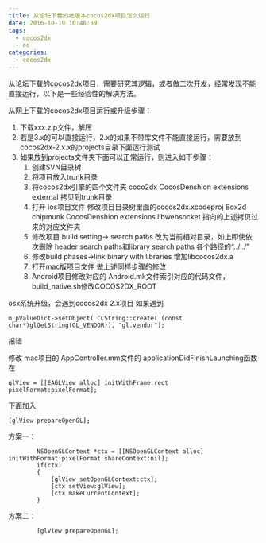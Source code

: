 ```yaml
---
title: 从论坛下载的老版本cocos2dx项目怎么运行
date: 2016-10-19 10:46:59
tags:
  - cocos2dx
  - oc
categories:
  - cocos2dx
---
```


从论坛下载的cocos2dx项目，需要研究其逻辑，或者做二次开发，经常发现不能直接运行，以下是一些经验性的解决方法。

<!-- more -->

从网上下载的cocos2dx项目运行或升级步骤：

1. 下载xxx.zip文件，解压
2. 若是3.x的可以直接运行，2.x的如果不带库文件不能直接运行，需要放到cocos2dx-2.x.x的projects目录下面运行测试
3. 如果放到projects文件夹下面可以正常运行，则进入如下步骤：
    1. 创建SVN目录树
    2. 将项目放入trunk目录
    3. 将cocos2dx引擎的四个文件夹 coco2dx CocosDenshion extensions external 拷贝到trunk目录
    4. 打开 ios项目文件 修改项目目录树里面的cocos2dx.xcodeproj Box2d chipmunk CocosDenshion extensions libwebsocket 指向的上述拷贝过来的对应文件夹
    5.  修改项目 build setting-> search paths  改为当前相对目录，如上即使依次删除 header search paths和library search paths 各个路径的“../../”
    6. 修改build phases->link binary with libraries 增加libcocos2dx.a
    7. 打开mac版项目文件 做上述同样步骤的修改
    8. Android项目修改对应的 Android.mk文件索引对应的代码文件，build_native.sh修改COCOS2DX_ROOT



osx系统升级，会遇到cocos2dx 2.x项目 如果遇到
```objc
m_pValueDict->setObject( CCString::create( (const char*)glGetString(GL_VENDOR)), "gl.vendor");
```
报错

修改 mac项目的 AppController.mm文件的 applicationDidFinishLaunching函数
在
```objc
glView = [[EAGLView alloc] initWithFrame:rect pixelFormat:pixelFormat];
```
下面加入
```objc
[glView prepareOpenGL];
```



方案一：
```objc
        NSOpenGLContext *ctx = [[NSOpenGLContext alloc] initWithFormat:pixelFormat shareContext:nil];
        if(ctx)
        {
            [glView setOpenGLContext:ctx];
            [ctx setView:glView];
            [ctx makeCurrentContext];
        }
```
方案二：
```objc
        [glView prepareOpenGL];
```